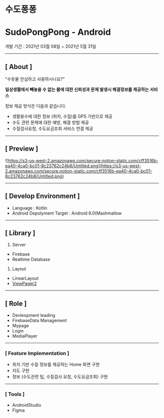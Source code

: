 # 수도퐁퐁

# SudoPongPong **- Android**

개발 기간 : 2021년 03월 08일 ~ 2021년 5월 31일

---

## **[ About ]**

"수돗물 안심하고 사용하시나요?"

**일상생활에서 빼놓을 수 없는 물에 대한 신뢰성과 문제 발생시 해결정보를 제공하는 서비스**

정보 제공 방식은 다음과 같습니다.

- 생활용수에 대한 정보 (위치, 수질)를 GPS 기반으로 제공
- 수도 관련 문제에 대한 예방, 해결 방법 제공
- 수질검사요청, 수도요금조회 서비스 연결 제공

---

## **[ Preview ]**

![https://s3-us-west-2.amazonaws.com/secure.notion-static.com/cff3516b-ea40-4ca0-bc01-8c23762c24b8/Untitled.png](https://s3-us-west-2.amazonaws.com/secure.notion-static.com/cff3516b-ea40-4ca0-bc01-8c23762c24b8/Untitled.png)

---

## **[ Develop Environment ]**

- Language : Kotlin
- Android Depolyment Target : Android 6.0(Mashmallow

---

## **[ Library ]**

1. Server
- Firebase
- Realtime Database
1. Layout
- LinearLayout
- [ViewPager2](https://developer.android.com/jetpack/androidx/releases/viewpager2?hl=ko)

---

## **[ Role ]**

- Devleopment leading
- FirebaseData Management
- Mypage
- Login
- MediaPlayer

---

### **[ Feature Implementation ]**

- 위치 기반 수질 정보를 제공하는 Home 화면 구현
- 지도 구현
- 정보 (수도관련 팁, 수질검사 요청, 수도요금조회) 구현

      

---

### **[ Tools ]**

- AndroidStudio
- Figma
